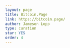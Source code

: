 ```yaml
---
layout: page
title: Bitcoin.Page
link: https://bitcoin.page/
author: Jameson Lopp
type: curation
star: YES
order: 4
---
```

